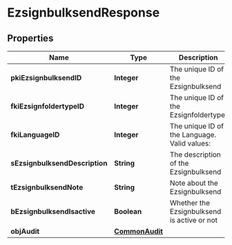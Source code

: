 

# EzsignbulksendResponse

## Properties

Name | Type | Description | Notes
------------ | ------------- | ------------- | -------------
**pkiEzsignbulksendID** | **Integer** | The unique ID of the Ezsignbulksend | 
**fkiEzsignfoldertypeID** | **Integer** | The unique ID of the Ezsignfoldertype. | 
**fkiLanguageID** | **Integer** | The unique ID of the Language.  Valid values:  |Value|Description| |-|-| |1|French| |2|English| | 
**sEzsignbulksendDescription** | **String** | The description of the Ezsignbulksend | 
**tEzsignbulksendNote** | **String** | Note about the Ezsignbulksend | 
**bEzsignbulksendIsactive** | **Boolean** | Whether the Ezsignbulksend is active or not | 
**objAudit** | [**CommonAudit**](CommonAudit.md) |  | 




